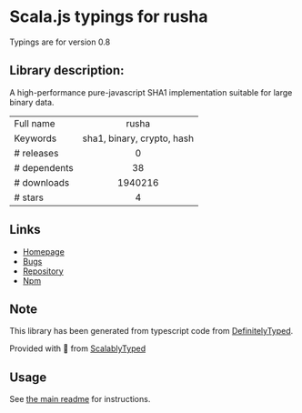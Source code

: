 
# Scala.js typings for rusha

Typings are for version 0.8

## Library description:
A high-performance pure-javascript SHA1 implementation suitable for large binary data.

|                    |                 |
| ------------------ | :-------------: |
| Full name          | rusha |
| Keywords           | sha1, binary, crypto, hash |
| # releases         | 0 |
| # dependents       | 38 |
| # downloads        | 1940216 |
| # stars            | 4 |

## Links
- [Homepage](https://github.com/srijs/rusha#readme)
- [Bugs](https://github.com/srijs/rusha/issues)
- [Repository](https://github.com/srijs/rusha)
- [Npm](https://www.npmjs.com/package/rusha)
    


## Note
This library has been generated from typescript code from [DefinitelyTyped](https://definitelytyped.org).

Provided with :purple_heart: from [ScalablyTyped](https://github.com/oyvindberg/ScalablyTyped)

## Usage
See [the main readme](../../readme.md) for instructions.


